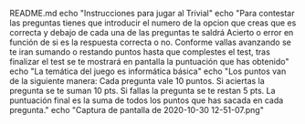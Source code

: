 README.md
echo "Instrucciones para jugar al Trivial"
echo "Para contestar las preguntas tienes que introducir el numero de la opcion que creas que es correcta y debajo de cada una de las preguntas te saldrá Acierto o error en función de si es la respuesta correcta o no.
Conforme vallas avanzando se te iran sumando o restando puntos hasta que complestes el test, tras finalizar el test se te mostrará en pantalla la puntuación que has obtenido"
echo "La temática del juego es informática básica"
echo "Los puntos van de la siguiente manera:
Cada pregunta vale 10 puntos.
Si aciertas la pregunta se te suman 10 pts.
Si fallas la pregunta se te restan 5 pts.
La puntuación final es la suma de todos los puntos que has sacada en cada pregunta."
echo "Captura de pantalla de 2020-10-30 12-51-07.png"
